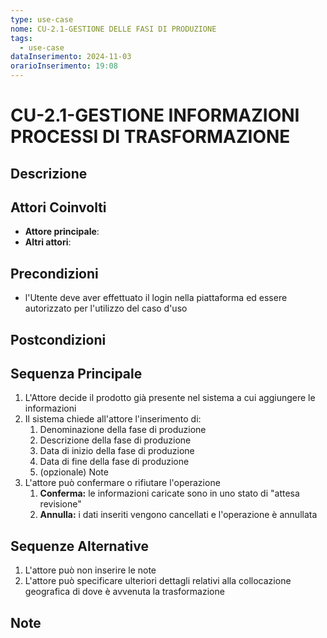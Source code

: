 ```yaml
---
type: use-case
nome: CU-2.1-GESTIONE DELLE FASI DI PRODUZIONE
tags:
  - use-case
dataInserimento: 2024-11-03
orarioInserimento: 19:08
---
```

# CU-2.1-GESTIONE INFORMAZIONI PROCESSI DI TRASFORMAZIONE

## Descrizione


## Attori Coinvolti
- **Attore principale**:
- **Altri attori**: 

## Precondizioni
- l'Utente deve aver effettuato il login nella piattaforma ed essere autorizzato per l'utilizzo del caso d'uso

## Postcondizioni

## Sequenza Principale
1) L'Attore decide il prodotto già presente nel sistema a cui aggiungere le informazioni
2) Il sistema chiede all'attore l'inserimento di:
	1) Denominazione della fase di produzione
	2) Descrizione della fase di produzione
	3) Data di inizio della fase di produzione
	4) Data di fine della fase di produzione
	5) (opzionale) Note
3) L'attore può confermare o rifiutare l'operazione
	1) **Conferma:** le informazioni caricate sono in uno stato di "attesa revisione"
	2) **Annulla:** i dati inseriti vengono cancellati e l'operazione è annullata
## Sequenze Alternative
1) L'attore può non inserire le note
2) L'attore può specificare ulteriori dettagli relativi alla collocazione geografica di dove è avvenuta la trasformazione
## Note
